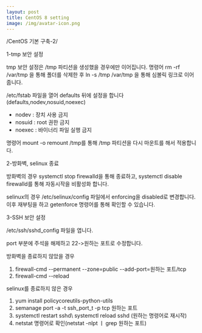 ```yaml
---
layout: post
title: CentOS 8 setting
image: /img/avatar-icon.png
---
```

/CentOS 기본 구축-2/

1-tmp 보안 설정

tmp 보안 설정은 /tmp 파티션을 생성했을 경우에만 이어집니다.
명령어 rm -rf /var/tmp 을 통해 폴더를 삭제한 후 ln -s /tmp /var/tmp 을 통해 심볼릭 링크로 이어 줍니다.

/etc/fstab 파일을 열어 defaults 뒤에 설정을 합니다(defaults,nodev,nosuid,noexec)

- nodev : 장치 사용 금지
- nosuid : root 권한 금지
- noexec : 바이너리 파일 실행 금지

명령어 mount -o remount /tmp를 통해 /tmp 파티션을 다시 마운트를 해서 적용합니다.

2-방화벽, selinux 종료

방화벽의 경우 systemctl stop firewalld을 통해 종료하고, 
systemctl disable firewalld를 통해 자동시작을 비활성화 합니다.

selinux의 경우 /etc/selinux/config 파일에서
enforcing을 disabled로 변경합니다.
이후 재부팅을 하고 getenforce 명령어를 통해 확인할 수 있습니다.


3-SSH 보안 설정

/etc/ssh/sshd_config 파일을 엽니다.

port 부분에 주석을 해제하고 22->원하는 포트로 수정합니다.

방화벽을 종료하지 않았을 경우
1. firewall-cmd --permanent --zone=public --add-port=원하는 포트/tcp
2. firewall-cmd --reload

selinux를 종료하지 않은 경우
1. yum install policycoreutils-python-utils
2. semanage port -a -t ssh_port_t -p tcp 원하는 포트
3. systemctl restart sshd\ systemctl reload sshd (원하는 명령어로 재시작)
4. netstat 명령어로 확인(netstat -nlpt ㅣ grep 원하는 포트)